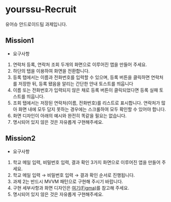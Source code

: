 # yourssu-Recruit
유어슈 안드로이드팀 과제입니다.
## Mission1
- 요구사항
1. 연락처 등록, 연락처 조회 두개의 화면으로 이루어진 앱을 만들어 주세요.
2. 하단의 탭을 이용하여 화면을 전환합니다.
3. 등록 탭에서는 이름과 전화번호를 입력할 수 있으며, 등록 버튼을 클릭하면 연락처를 저장한 뒤, 등록 됐음을 알리는 간단한 안내 토스트를 띄웁니다
4. 이름 또는 전화번호가 입력되지 않은 채로 등록 버튼이 클릭되었다면 등록 실패 토스트를 띄웁니다.
5. 조회 탭에서는 저장된 연락처(이름, 전화번호)를 리스트로 표시합니다. 연락처가 많아 화면 내에 모두 담지 못하는 경우에는 스크롤하여 모두 확인할 수 있어야 합니다.
6. 화면 디자인이 아래의 예시와 완전히 똑같을 필요는 없습니다.
7. 명시되어 있지 않은 것은 자유롭게 구현해주세요.

## Mission2
- 요구사항
1. 학교 메일 입력, 비밀번호 입력, 결과 확인 3가지 화면으로 이루어진 앱을 만들어 주세요.
2. 학교 메일 입력 → 비밀번호 입력 → 결과 확인 순서로 진행됩니다.
3. 과제 2는 반드시 MVVM 패턴으로 구현해 주시기 바랍니다.
4. 구현 세부사항과 화면 디자인은 [여기(Figma)](https://www.figma.com/file/Gqnw00NNtKZ46KkloVcWKV/2023-1-%EC%95%88%EB%93%9C%EB%A1%9C%EC%9D%B4%EB%93%9C-%ED%8C%80-%EB%A6%AC%EC%BF%A0%EB%A5%B4%ED%8C%85-%EA%B3%BC%EC%A0%9C-2?node-id=0%3A1&t=6mhI34FEfTidBBiN-1)를 참고해 주세요.
5. 명시되어 있지 않은 것은 자유롭게 구현해주세요.
